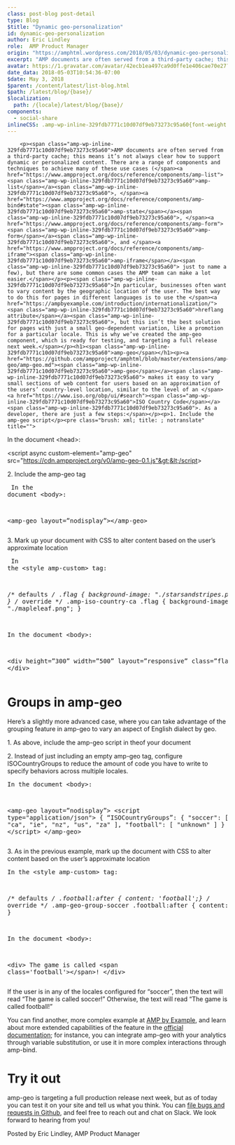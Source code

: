 ```yaml
---
class: post-blog post-detail
type: Blog
$title: "Dynamic geo-personalization"
id: dynamic-geo-personalization
author: Eric Lindley
role:  AMP Product Manager
origin: "https://amphtml.wordpress.com/2018/05/03/dynamic-geo-personalization/amp/"
excerpt: "AMP documents are often served from a third-party cache; this means it’s not always clear how to support dynamic or personalized content. There are a range of components and techniques to achieve many of these use cases (amp-list, amp-state, amp-form, and amp-iframe just to name a few), but there are some common cases the AMP [&#8230;]"
avatar: https://1.gravatar.com/avatar/42ecb1ea497ca9d0ffe1e406cae70e27?s=96&d=identicon&r=G
date_data: 2018-05-03T10:54:36-07:00
$date: May 3, 2018
$parent: /content/latest/list-blog.html
$path: /latest/blog/{base}/
$localization:
  path: /{locale}/latest/blog/{base}/
components:
  - social-share
inlineCSS: .amp-wp-inline-329fdb7771c10d07df9eb73273c95a60{font-weight:400;}
---
```


<div class="amp-wp-article-content">

		<p><span class="amp-wp-inline-329fdb7771c10d07df9eb73273c95a60">AMP documents are often served from a third-party cache; this means it’s not always clear how to support dynamic or personalized content. There are a range of components and techniques to achieve many of these use cases (</span><a href="https://www.ampproject.org/docs/reference/components/amp-list"><span class="amp-wp-inline-329fdb7771c10d07df9eb73273c95a60">amp-list</span></a><span class="amp-wp-inline-329fdb7771c10d07df9eb73273c95a60">, </span><a href="https://www.ampproject.org/docs/reference/components/amp-bind#state"><span class="amp-wp-inline-329fdb7771c10d07df9eb73273c95a60">amp-state</span></a><span class="amp-wp-inline-329fdb7771c10d07df9eb73273c95a60">, </span><a href="https://www.ampproject.org/docs/reference/components/amp-form"><span class="amp-wp-inline-329fdb7771c10d07df9eb73273c95a60">amp-form</span></a><span class="amp-wp-inline-329fdb7771c10d07df9eb73273c95a60">, and </span><a href="https://www.ampproject.org/docs/reference/components/amp-iframe"><span class="amp-wp-inline-329fdb7771c10d07df9eb73273c95a60">amp-iframe</span></a><span class="amp-wp-inline-329fdb7771c10d07df9eb73273c95a60"> just to name a few), but there are some common cases the AMP team can make a lot easier.</span></p><p><span class="amp-wp-inline-329fdb7771c10d07df9eb73273c95a60">In particular, businesses often want to vary content by the geographic location of the user. The best way to do this for pages in different languages is to use the </span><a href="https://ampbyexample.com/introduction/internationalization/"><span class="amp-wp-inline-329fdb7771c10d07df9eb73273c95a60">hreflang attribute</span></a><span class="amp-wp-inline-329fdb7771c10d07df9eb73273c95a60">, but this isn’t the best solution for pages with just a small geo-dependent variation, like a promotion for a particular locale. This is why we’ve created the amp-geo component, which is ready for testing, and targeting a full release next week.</span></p><h1><span class="amp-wp-inline-329fdb7771c10d07df9eb73273c95a60">amp-geo</span></h1><p><a href="https://github.com/ampproject/amphtml/blob/master/extensions/amp-geo/amp-geo.md"><span class="amp-wp-inline-329fdb7771c10d07df9eb73273c95a60">amp-geo</span></a><span class="amp-wp-inline-329fdb7771c10d07df9eb73273c95a60"> makes it easy to vary small sections of web content for users based on an approximation of the users’ country-level location, similar to the level of an </span><a href="https://www.iso.org/obp/ui/#search"><span class="amp-wp-inline-329fdb7771c10d07df9eb73273c95a60">ISO Country Code</span></a><span class="amp-wp-inline-329fdb7771c10d07df9eb73273c95a60">. As a developer, there are just a few steps:</span></p><p>1. Include the amp-geo script</p><pre class="brush: xml; title: ; notranslate" title="">
In the document &lt;head&gt;:

&lt;script async custom-element="amp-geo" src="https://cdn.ampproject.org/v0/amp-geo-0.1.js"&gt;&lt;/script&gt;
</pre><p>2. Include the amp-geo tag</p><pre class="brush: xml; title: ; notranslate" title="">
In the document &lt;body&gt;:

&lt;amp-geo layout=”nodisplay”&gt;&lt;/amp-geo&gt;
</pre><p>3. Mark up your document with CSS to alter content based on the user’s approximate location</p><pre class="brush: xml; title: ; notranslate" title="">
In the &lt;style amp-custom&gt; tag:

/* defaults */
.flag { background-image: "./starsandstripes.png"; }
/* override */
.amp-iso-country-ca .flag { background-image: "./mapleleaf.png"; }


In the document &lt;body&gt;:

&lt;div height=”300” width=”500” layout=”responsive” class=”flag”&gt;
&lt;/div&gt;
</pre><h1></h1><h1><span class="amp-wp-inline-329fdb7771c10d07df9eb73273c95a60">Groups in amp-geo</span></h1><p><span class="amp-wp-inline-329fdb7771c10d07df9eb73273c95a60">Here’s a slightly more advanced case, where you can take advantage of the grouping feature in amp-geo to vary an aspect of English dialect by geo.</span></p><p><span class="amp-wp-inline-329fdb7771c10d07df9eb73273c95a60">1. As above, include the amp-geo script in theof your document</span></p><p><span class="amp-wp-inline-329fdb7771c10d07df9eb73273c95a60">2. Instead of just including an empty amp-geo tag, configure ISOCountryGroups to reduce the amount of code you have to write to specify behaviors across multiple locales.</span></p><pre class="brush: xml; title: ; notranslate" title="">
In the document &lt;body&gt;:

&lt;amp-geo layout=”nodisplay”&gt;
  &lt;script type="application/json"&gt;
  {
    “ISOCountryGroups”: {
      "soccer": [ "au", "ca", "ie", "nz", "us", "za" ],
      "football": [ "unknown" ]
    }
  }
  &lt;/script&gt;
&lt;/amp-geo&gt;
</pre><p><span class="amp-wp-inline-329fdb7771c10d07df9eb73273c95a60">3. As in the previous example, mark up the document with CSS to alter content based on the user’s approximate location</span></p><pre class="brush: xml; title: ; notranslate" title="">
In the &lt;style amp-custom&gt; tag:

/* defaults */
.football:after { content: 'football';}
/* override */
.amp-geo-group-soccer .football:after { content: 'soccer' }


In the document &lt;body&gt;:

&lt;div&gt;
The game is called &lt;span class='football'&gt;&lt;/span&gt;!
&lt;/div&gt;
</pre><p><span class="amp-wp-inline-329fdb7771c10d07df9eb73273c95a60">If the user is in any of the locales configured for “soccer”, then the text will read “The game is called soccer!” Otherwise, the text will read “The game is called football!”</span></p><p><span class="amp-wp-inline-329fdb7771c10d07df9eb73273c95a60">You can find another, more complex example at </span><a href="https://ampbyexample.com/components/amp-geo/"><span class="amp-wp-inline-329fdb7771c10d07df9eb73273c95a60">AMP by Example</span></a><span class="amp-wp-inline-329fdb7771c10d07df9eb73273c95a60">, and learn about more extended capabilities of the feature in the </span><a href="https://www.ampproject.org/docs/reference/components/amp-geo"><span class="amp-wp-inline-329fdb7771c10d07df9eb73273c95a60">official documentation</span></a><span class="amp-wp-inline-329fdb7771c10d07df9eb73273c95a60">; for instance, you can integrate amp-geo with your analytics through variable substitution, or use it in more complex interactions through amp-bind.</span></p><h1><span class="amp-wp-inline-329fdb7771c10d07df9eb73273c95a60">Try it out</span></h1><p><span class="amp-wp-inline-329fdb7771c10d07df9eb73273c95a60">amp-geo is targeting a full production release next week, but as of today you can test it on your site and tell us what you think. You can </span><a href="https://github.com/ampproject/amphtml/issues/new"><span class="amp-wp-inline-329fdb7771c10d07df9eb73273c95a60">file bugs and requests in Github</span></a><span class="amp-wp-inline-329fdb7771c10d07df9eb73273c95a60">, and feel free to reach out and chat on Slack. We look forward to hearing from you!</span></p><p>Posted by Eric Lindley, AMP Product Manager</p>	</div>

	

</div>


